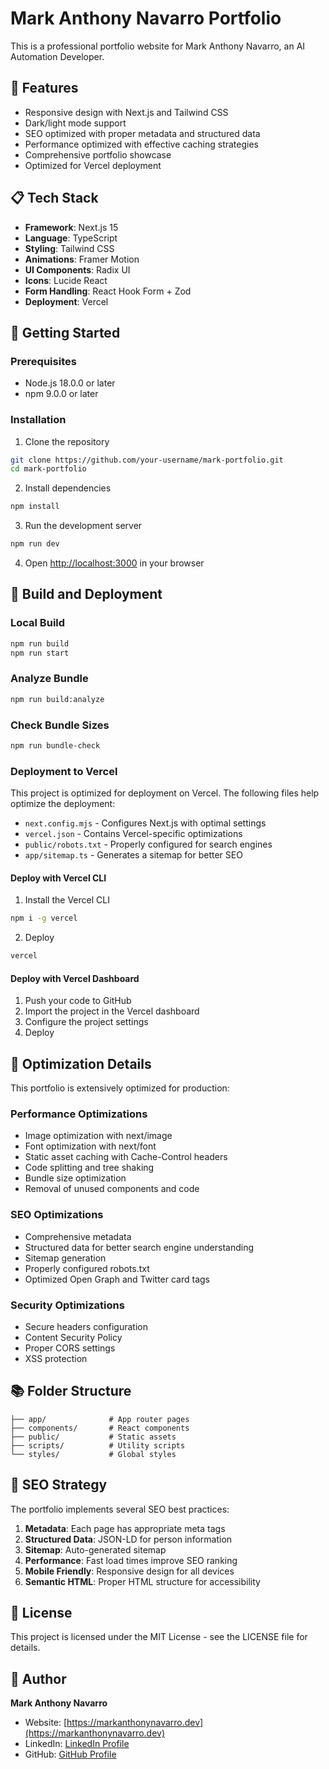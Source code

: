 # Mark Anthony Navarro Portfolio

This is a professional portfolio website for Mark Anthony Navarro, an AI Automation Developer.

## 🚀 Features

- Responsive design with Next.js and Tailwind CSS
- Dark/light mode support
- SEO optimized with proper metadata and structured data
- Performance optimized with effective caching strategies
- Comprehensive portfolio showcase
- Optimized for Vercel deployment

## 📋 Tech Stack

- **Framework**: Next.js 15
- **Language**: TypeScript
- **Styling**: Tailwind CSS
- **Animations**: Framer Motion
- **UI Components**: Radix UI
- **Icons**: Lucide React
- **Form Handling**: React Hook Form + Zod
- **Deployment**: Vercel

## 🚦 Getting Started

### Prerequisites

- Node.js 18.0.0 or later
- npm 9.0.0 or later

### Installation

1. Clone the repository

```bash
git clone https://github.com/your-username/mark-portfolio.git
cd mark-portfolio
```

2. Install dependencies

```bash
npm install
```

3. Run the development server

```bash
npm run dev
```

4. Open [http://localhost:3000](http://localhost:3000) in your browser

## 🔄 Build and Deployment

### Local Build

```bash
npm run build
npm run start
```

### Analyze Bundle

```bash
npm run build:analyze
```

### Check Bundle Sizes

```bash
npm run bundle-check
```

### Deployment to Vercel

This project is optimized for deployment on Vercel. The following files help optimize the deployment:

- `next.config.mjs` - Configures Next.js with optimal settings
- `vercel.json` - Contains Vercel-specific optimizations
- `public/robots.txt` - Properly configured for search engines
- `app/sitemap.ts` - Generates a sitemap for better SEO

#### Deploy with Vercel CLI

1. Install the Vercel CLI

```bash
npm i -g vercel
```

2. Deploy

```bash
vercel
```

#### Deploy with Vercel Dashboard

1. Push your code to GitHub
2. Import the project in the Vercel dashboard
3. Configure the project settings
4. Deploy

## 🧰 Optimization Details

This portfolio is extensively optimized for production:

### Performance Optimizations

- Image optimization with next/image
- Font optimization with next/font
- Static asset caching with Cache-Control headers
- Code splitting and tree shaking
- Bundle size optimization
- Removal of unused components and code

### SEO Optimizations

- Comprehensive metadata
- Structured data for better search engine understanding
- Sitemap generation
- Properly configured robots.txt
- Optimized Open Graph and Twitter card tags

### Security Optimizations

- Secure headers configuration
- Content Security Policy
- Proper CORS settings
- XSS protection

## 📚 Folder Structure

```
├── app/              # App router pages
├── components/       # React components
├── public/           # Static assets
├── scripts/          # Utility scripts
└── styles/           # Global styles
```

## 🧠 SEO Strategy

The portfolio implements several SEO best practices:

1. **Metadata**: Each page has appropriate meta tags
2. **Structured Data**: JSON-LD for person information
3. **Sitemap**: Auto-generated sitemap
4. **Performance**: Fast load times improve SEO ranking
5. **Mobile Friendly**: Responsive design for all devices
6. **Semantic HTML**: Proper HTML structure for accessibility

## 📝 License

This project is licensed under the MIT License - see the LICENSE file for details.

## 👤 Author

**Mark Anthony Navarro**

- Website: [https://markanthonynavarro.dev](https://markanthonynavarro.dev)
- LinkedIn: [LinkedIn Profile](https://linkedin.com/in/username)
- GitHub: [GitHub Profile](https://github.com/username)
